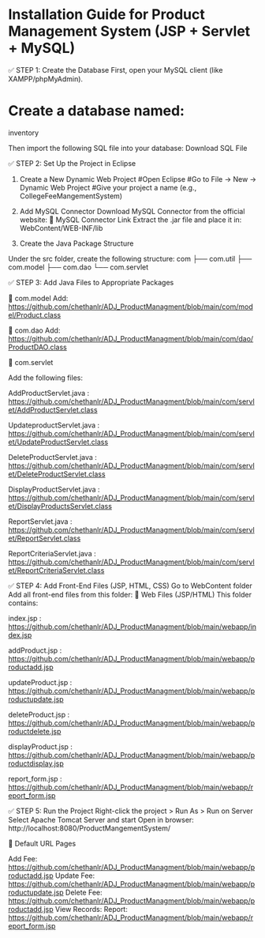 # Installation Guide for Product Management System (JSP + Servlet + MySQL)

✅ STEP 1: Create the Database
First, open your MySQL client (like XAMPP/phpMyAdmin).
# Create a database named:

inventory 

Then import the following SQL file into your database:
Download SQL File

✅ STEP 2: Set Up the Project in Eclipse
1. Create a New Dynamic Web Project
#Open Eclipse
#Go to File → New → Dynamic Web Project
#Give your project a name (e.g., CollegeFeeMangementSystem)
3. Add MySQL Connector
Download MySQL Connector from the official website:
📎 MySQL Connector Link
Extract the .jar file and place it in:
WebContent/WEB-INF/lib


3. Create the Java Package Structure

Under the src folder, create the following structure:
com
├── com.util
├── com.model
├── com.dao
└── com.servlet

✅ STEP 3: Add Java Files to Appropriate Packages


🔹 com.model
Add: https://github.com/chethanlr/ADJ_ProductManagment/blob/main/com/model/Product.class

🔹 com.dao
Add: https://github.com/chethanlr/ADJ_ProductManagment/blob/main/com/dao/ProductDAO.class

🔹 com.servlet

Add the following files:

AddProductServlet.java : https://github.com/chethanlr/ADJ_ProductManagment/blob/main/com/servlet/AddProductServlet.class

UpdateproductServlet.java : 
https://github.com/chethanlr/ADJ_ProductManagment/blob/main/com/servlet/UpdateProductServlet.class

DeleteProductServlet.java : https://github.com/chethanlr/ADJ_ProductManagment/blob/main/com/servlet/DeleteProductServlet.class

DisplayProductServlet.java : https://github.com/chethanlr/ADJ_ProductManagment/blob/main/com/servlet/DisplayProductsServlet.class

ReportServlet.java :
https://github.com/chethanlr/ADJ_ProductManagment/blob/main/com/servlet/ReportServlet.class

ReportCriteriaServlet.java : https://github.com/chethanlr/ADJ_ProductManagment/blob/main/com/servlet/ReportCriteriaServlet.class

✅ STEP 4: Add Front-End Files (JSP, HTML, CSS)
Go to WebContent folder
Add all front-end files from this folder:
📎 Web Files (JSP/HTML)
This folder contains:

index.jsp : https://github.com/chethanlr/ADJ_ProductManagment/blob/main/webapp/index.jsp

addProduct.jsp : https://github.com/chethanlr/ADJ_ProductManagment/blob/main/webapp/productadd.jsp

updateProduct.jsp : https://github.com/chethanlr/ADJ_ProductManagment/blob/main/webapp/productupdate.jsp

deleteProduct.jsp : https://github.com/chethanlr/ADJ_ProductManagment/blob/main/webapp/productdelete.jsp

displayProduct.jsp : https://github.com/chethanlr/ADJ_ProductManagment/blob/main/webapp/productdisplay.jsp

report_form.jsp : https://github.com/chethanlr/ADJ_ProductManagment/blob/main/webapp/report_form.jsp


✅ STEP 5: Run the Project
Right-click the project > Run As > Run on Server
Select Apache Tomcat Server and start
Open in browser:
http://localhost:8080/ProductMangementSystem/

🔐 Default URL Pages

Add Fee: https://github.com/chethanlr/ADJ_ProductManagment/blob/main/webapp/productadd.jsp
Update Fee: https://github.com/chethanlr/ADJ_ProductManagment/blob/main/webapp/productupdate.jsp
Delete Fee: https://github.com/chethanlr/ADJ_ProductManagment/blob/main/webapp/productadd.jsp
View Records: 
Report: https://github.com/chethanlr/ADJ_ProductManagment/blob/main/webapp/report_form.jsp
